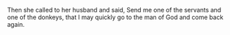 Then she called to her husband and said, Send me one of the servants and one of the donkeys, that I may quickly go to the man of God and come back again.

